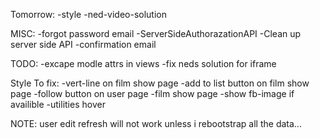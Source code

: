 Tomorrow:
  -style
  -ned-video-solution


MISC:
  -forgot password email
  -ServerSideAuthorazationAPI
  -Clean up server side API
  -confirmation email

TODO:
  -excape modle attrs in views
  -fix neds solution for iframe

Style To fix:
  -vert-line on film show page
  -add to list button on film show page
  -follow button on user page
  -film show page
  -show fb-image if availible
  -utilities hover


  NOTE: user edit refresh will not work unless i rebootstrap all the data...